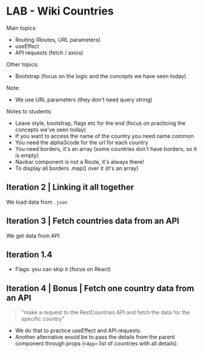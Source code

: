 

# LAB - Wiki Countries

Main topics:
- Routing (Routes, URL parameters)
- useEffect
- API requests (fetch / axios)

Other topics:
- Bootstrap (focus on the logic and the concepts we have seen today)


Note:
- We use URL parameters (they don't need query string)


Notes to students:
- Leave style, bootstrap, flags etc for the end (focus on practicing the concepts we've seen today)
- If you want to access the name of the country you need name.common
- You need the alpha3code for the url for each country
- You need borders, it's an array (some countries don't have borders, so it is empty)
- Navbar component is not a Route, it's always there!
- To display all borders .map() over it (it's an array)



## Iteration 2 | Linking it all together

We load data from `.json`


## Iteration 3 | Fetch countries data from an API

We get data from API

## Iteration 1.4

- Flags: you can skip it (focus on React)


## Iteration 4 | Bonus | Fetch one country data from an API

> "make a request to the RestCountries API and fetch the data for the specific country"

- We do that to practice useEffect and API requests.
- Another alternative would be to pass the details from the parent component through props (`<App>` list of countries with all details).





